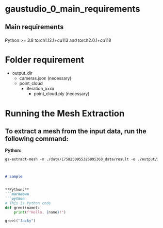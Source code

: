 # gaustudio_0_main_requirements
## Main requirements

### 

Python >= 3.8
torch1.12.1+cu113 and torch2.0.1+cu118




# Folder requirement
- output_dir
    - cameras.json (necessary)
    - point_cloud 
        - iteration_xxxx
            - point_cloud.ply (necessary)
         


# Running the Mesh Extraction
## To extract a mesh from the input data, run the following command:
**Python:**
```markdown
gs-extract-mesh -m ./data/1750250955326095360_data/result -o ./output/1750250955326095360_data



# sample


**Python:**
```markdown
```python
# This is Python code
def greet(name):
    print(f"Hello, {name}!")

greet("Jacky")
